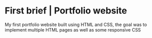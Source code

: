 # First brief | Portfolio website
My first portfolio website built using HTML and CSS, the goal was to implement multiple HTML pages as well as some responsive CSS

